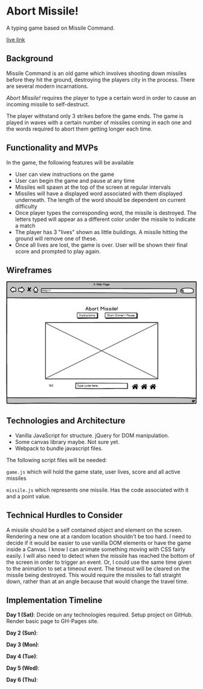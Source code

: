 # Abort Missile!

A typing game based on Missile Command.

[live link](https://adamjacobson.github.io/Abort-Missile/)

## Background

Missile Command is an old game which involves shooting down missiles before they hit the ground, destroying the players city in the process. There are several modern incarnations.

_Abort Missile!_ requires the player to type a certain word in order to cause an incoming missile to self-destruct.

The player withstand only 3 strikes before the game ends. The game is played in waves with a certain number of missiles coming in each one and the words required to abort them getting longer each time.

## Functionality and MVPs

In the game, the following features will be available
- User can view instructions on the game
- User can begin the game and pause at any time
- Missiles will spawn at the top of the screen at regular intervals
- Missiles will have a displayed word associated with them displayed underneath. The length of the word should be dependent on current difficulty
- Once player types the corresponding word, the missile is destroyed. The letters typed will appear as a different color under the missile to indicate a match
- The player has 3 "lives" shown as little buildings. A missile hitting the ground will remove one of these.
- Once all lives are lost, the game is over. User will be shown their final score and prompted to play again.

## Wireframes

![overview](https://github.com/AdamJacobson/Abort-Missile/blob/master/docs/wireframes/overview.png)

## Technologies and Architecture

- Vanilla JavaScript for structure. jQuery for DOM manipulation.
- Some canvas library maybe. Not sure yet.
- Webpack to bundle javascript files.

The following script files will be needed:

`game.js` which will hold the game state, user lives, score and all active missiles

`missile.js` which represents one missile. Has the code associated with it and a point value.

## Technical Hurdles to Consider

A missile should be a self contained object and element on the screen. Rendering a new one at a random location shouldn't be too hard. I need to decide if it would be easier to use vanilla DOM elements or have the game inside a Canvas. I know I can animate something moving with CSS fairly easily. I will also need to detect when the missile has reached the bottom of the screen in order to trigger an event. Or, I could use the same time given to the animation to set a timeout event. The timeout will be cleared on the missile being destroyed. This would require the missiles to fall straight down, rather than at an angle because that would change the travel time.

## Implementation Timeline

**Day 1 (Sat)**: Decide on any technologies required. Setup project on GitHub. Render basic page to GH-Pages site.

**Day 2 (Sun)**:

**Day 3 (Mon)**:

**Day 4 (Tue)**:

**Day 5 (Wed)**:

**Day 6 (Thu)**:
